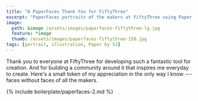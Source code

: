 ```yaml
---
title: "A PaperFaces Thank You for FiftyThree"
excerpt: "PaperFaces portraits of the makers at FiftyThree using Paper by 53 on an iPad."
image: 
  path: &image /assets/images/paperfaces-fiftythree-lg.jpg 
  feature: *image
  thumb: /assets/images/paperfaces-fiftythree-150.jpg
tags: [portrait, illustration, Paper by 53]
---
```


Thank you to everyone at FiftyThree for developing such a fantastic tool for creation. And for building a community around it that inspires me everyday to create. Here's a small token of my appreciation in the only way I know --- faces without faces of all the makers.

{% include boilerplate/paperfaces-2.md %}